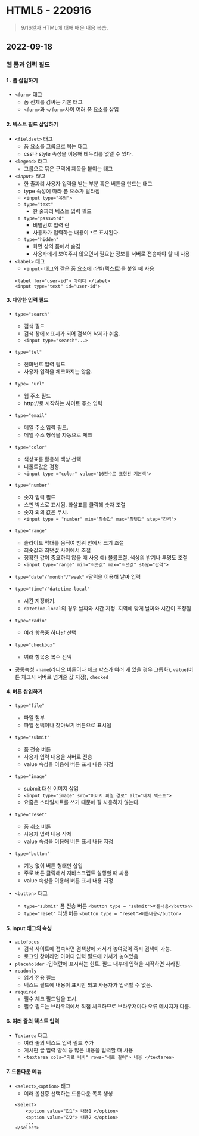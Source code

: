 # HTML5 - 220916

> 9/16일자 HTML에 대해 배운 내용 복습.

## 2022-09-18

### 웹 폼과 입력 필드

#### 1 . 폼 삽입하기

  - `<form>` 태그
    - 폼 전체를 감싸는 기본 태그
    - `<form>`과 `</form>`사이 여러 폼 요소를 삽입

#### 2. 텍스트 필드 삽입하기
  - `<fieldset>` 태그
    - 폼 요소를 그룹으로 묶는 태그
    - css나 style 속성을 이용해 테두리를 없앨 수 있다.
  - `<legend>` 태그
    - 그룹으로 묶은 구역에 제목을 붙이는 태그
  - *`<input>` 태그*
    - 한 줄짜리 사용자 입력을 받는 부분 혹은 버튼을 만드는 태그
    - type 속성에 따라 폼 요소가 달라짐
    - `<input type="유형">`
    - `type="text"`
      - 한 줄짜리 텍스트 입력 필드
    - `type="password"`
      - 비밀번호 입력 란
      - 사용자가 입력하는 내용이 `*`로 표시된다.
    - `type="hidden"`
      - 화면 상의 폼에서 숨김
      - 사용자에게 보여주지 않으면서 필요한 정보를 서버로 전송해야 할 때 사용
  - `<label>` 태그
    - `<input>` 태그와 같은 폼 요소에 라벨(텍스트)을 붙일 때 사용
    ```
    <label for="user-id"> 아이디 </label>
    <input type="text" id="user-id">
    ```
#### 3. 다양한 입력 필드
  - `type="search"`
	  - 검색 필드
	  - 검색 창에 x 표시가 되어 검색어 삭제가 쉬움.
	  - `<input type="search"...>`
   - `type="tel"`
	  - 전화번호 입력 필드
	  - 사용자 입력을 체크하지는 않음.
  - `type= "url"`
	  - 웹 주소 필드
	  - http://로 시작하는 사이트 주소 입력
  - `type="email" `
	  - 메일 주소 입력 필드.
	  - 메일 주소 형식을 자동으로 체크
  - `type="color"`
	  - 색상표를 활용해 색상 선택
	  - 디폴트값은 검정.
	  - `<input type ="color" value="16진수로 표현된 기본색">`
  - `type="number"`
	  - 숫자 입력 필드
	  - 스핀 박스로 표시됨. 화살표를 클릭해 숫자 조절
	  - 숫자 외의 값은 무시.
	  - `<input type = "number" min="최솟값" max="최댓값" step="간격">`
  - `type="range"`
	  - 슬라이드 막대를 움직여 범위 안에서 크기 조절
	  - 최솟값과 최댓값 사이에서 조절
	  - 정확한 값이 중요하지 않을 때 사용
  	예) 볼륨조절, 색상의 밝기나 투명도 조절
  	- `<input type="range" min="최솟값" max="최댓값" step="간격">`

  - `type="date"/"month"/"week"`
  	-달력을 이용해 날짜 입력
  - `type="time"/"datetime-local"`
	  - 시간 지정하기. 
  	- `datetime-local`의 경우 날짜와 시간 지정. 지역에 맞게 날짜와 시간이 조정됨

  - `type="radio"`
  	- 여러 항목중 하나만 선택
  - `type="checkbox"`
	  - 여러 항목중 복수 선택
  - 공통속성 
     `-name`(라디오 버튼이나 체크 박스가 여러 개 있을 경우 그룹화), `value`(버튼 체크시 서버로 넘겨줄 값 지정), `checked`  
  
#### 4. 버튼 삽입하기

  - `type="file"`
	- 파일 첨부
	- 파일 선택이나 찾아보기 버튼으로 표시됨
  - `type="submit"`
	- 폼 전송 버튼
	- 사용자 입력 내용을 서버로 전송
	- value 속성을 이용해 버튼 표시 내용 지정
  - `type="image"`
	- submit 대신 이미지 삽입
	- `<input type="image" src="이미지 파일 경로" alt="대체 텍스트">`
	- 요즘은 스타일시트를 쓰기 때문에 잘 사용하지 않는다.
  - `type="reset"`
	- 폼 취소 버튼
	- 사용자 입력 내용 삭제
	- value 속성을 이용해 버튼 표시 내용 지정

  - `type="button"`
	- 기능 없이 버튼 형태만 삽입
	- 주로 버튼 클릭해서 자바스크립트 실행할 때 싸용
	- value 속성을 이용해 버튼 표시 내용 지정

 - `<button>` 태그
	- `type="submit"`
	 	폼 전송 버튼
	 	`<button type = "submit">버튼내용</button>`
	- `type="reset"`
		리셋 버튼
		`<button type = "reset">버튼내용</button>`
#### 5. input 태그의 속성
  - `autofocus`
	- 검색 사이트에 접속하면 검색창에 커서가 놓여있어 즉시 검색이 가능.
	- 로그인 창이라면 아이디 입력 필드에 커서가 놓여있음.
  - `placeholder`
	-입력란에 표시하는 힌트. 필드 내부에 입력을 시작하면 사라짐.
  - `readonly`
	- 읽기 전용 필드
	- 텍스트 필드에 내용이 표시만 되고 사용자가 입력할 수 없음.
  - `required`
	- 필수 체크 필드임을 표시.
	- 필수 필드는 브라우저에서 직접 체크하므로 브라우저마다 오류 메시지가 다름.

#### 6. 여러 줄의 텍스트 입력
  - `Textarea` 태그
  	- 여러 줄의 텍스트 입력 필드 추가
  	- 게시판 글 입력 양식 등 많은 내용을 입력할 때 사용
  	- `<textarea cols="가로 너비" rows="세로 길이"> 내용 </textarea>`
#### 7. 드롭다운 메뉴
  - `<select>`,`<option>` 태그
  	- 여러 옵션중 선택하는 드롭다운 목록 생성
  	```
	<select>
		<option value="값1"> 내용1 </option>
		<option value="값2"> 내용2 </option>
		...
	</select>
	```
